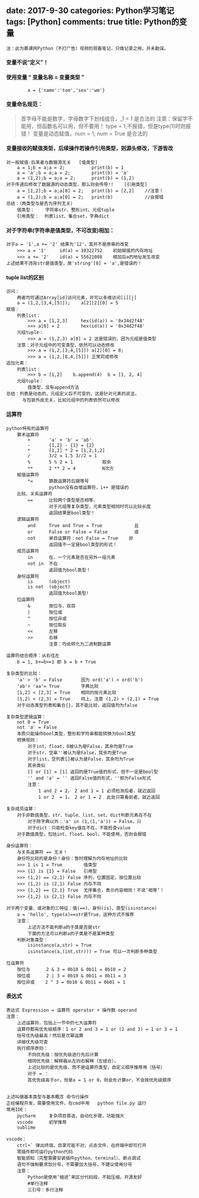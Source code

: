 ﻿date: 2017-9-30
categories: Python学习笔记
tags: [Python]
comments: true
title: Python的变量
---

	注：此为慕课网Python（不打广告）视频的观看笔记，只做记录之用，并未勘误。


#### 变量不说“定义”！

#### 使用变量    “ 变量名称 = 变量类型 ”
            a = {'name':'tom','sex':'wm'}
			
#### 变量命名规范：
>    首字母不能是数字，字母数字下划线组合，_1 = 1  是合法的
    注意：保留字不能用，但函数名可以用，但不要用！
        type = 1;不报错，但是type(1)时则报错！
    变量是动态赋值，num = 1; num = True 是合法的

#### 变量接收的赋值类型，后续操作若操作引用类型，则源头修改，下游皆改
    对一般赋值·后来者与数据源无关   [值类型]
        a = 1;b = a;a = 2;          print(b) = 1
        a = 'a';b = a;a = 2;        print(b) = 'a'
        a = (1,2);b = a;a = 2;      print(b) = (1,2)
    对于传递后修改了数据源的动态类型，那么则会传导!!    [引用类型]
        a = [1,2];b = a;a[0] = 2;   print(b) = [2,2]    //注意！
        a = (1,2);b = a;a[0] = 2;   print(b)            //会报错
    总结：（两类型与是否为序列无关）
        值类型：    字符串str、整形int、元组tuple
        引用类型：  列表list、集合set，字典dict
		
#### 对于字符串(字符串是值类型，不可改变)相加：
    对于a = '1',a += '2' 结果为'12'，其并不是原串的改变
        >>> a = '1'     id(a) = 10322752    初始赋值的内存地址
        >>> a += '2'    id(a) = 55621088    相加后a的地址发生改变
    上述结果不违背str是值类型，故'string'[0] = 'a',是错误的！
	
#### tuple list的区别 
    访问：
        两者均可通过Array[id]访问元素，并可以多维访问[i][j]
        a = (1,2,[3,4,[5]]);    a[2][2][0] = 5
    赋值：
        列表list：
            >>> a = [1,2,3]     hex(id(a)) = '0x34d2f48'
            >>> a[0] = 2        hex(id(a)) = '0x34d2f48'
        元组tuple：
            >>> a = (1,2,3) a[0] = 2 这是错误的，因为元组是值类型
        注意：对于元组中的可变类型，依然可以动态修改
            >>> a = (1,2,[3,4,[5]]) a[2][0] = 8;
            >>> a = (1,2,[8,4,[5]]) 正常完成修改
    追加元素：
        列表list：
            >>> b = [1,2]    b.append(4)  b = [1, 2, 4]
        元组tuple：
            值类型，没有append方法
    总结：列表是动态的，元组定义后不可变的，这是针对元素的说法，
          与包装外皮无关，比如元组中的列表依然可以修改

#### 运算符

    python特有的运算符
        算术运算符
            +       'a' + 'b' = 'ab'
            -       {1,2} - {1} = {2}
            *       [1,2] * 2 = [1,2,1,2]
            /       3/2 = 1.5 3//2 = 1
            %       5 % 2 = 1           取余
            **      2 ** 2 = 4          N次方
        赋值运算符          
            *=      算数运算符后跟等号
                    python没有自增运算符，i++ 是错误的
        比较、关系运算符    
            ==      比较两个类型是否相等，
                    对于元组等复杂类型，元素类型相同时可以比较长度
                    返回结果是bool类型！
        逻辑运算符          
            and     True and True = True            且
            or      False or False = False          或
            not     单目运算符：not False = True    非
                    返回值不一定是bool类型的形式！
        成员运算符          
            in      在，一个元素是否在另外一组元素
            not in  不在
                    返回值为bool类型！
        身份运算符          
            is      (object)
            is not  (object)
                    返回值为bool类型!
        位运算符
            &       按位与，双目
            |       按位或
            ^       按位异或
            ~       按位取反
            <<      左移
            >>      右移
                    注意：均会转化为二进制数运算
                    
    运算符结合顺序：从右往左
        b = 1, b+=b>=1 即 b = b + True
        
    复杂类型的比较：
        'a' > 'b' = False       因为 ord('a') < ord('b')
        'ab'> 'aa'= True        字典比较
        [1,2] < [2,3] = True    相同的按元素比较
        (1,2) < (2,3) = True    同上，注意 (1,2) < (2,1) = True
        对于动态类型列表和集合{}，其不能比较，返回值均为false
        
    复杂类型逻辑运算：
        not 0 = True
        not 'a' = False 
        本质只能操作bool类型，整形和字符串都能转换为bool类型
        转换规则：
            对于int，float，0被认为是False，其余均是True
            对于str，空串''被认为是False，其余均是True
            对于list，空列表[]被认为是False，其余均为True
            其余类似
            [] or [1] = [1] 返回的是True值的形式，但不一定是bool型
            '' and 'a' = '' 返回False值的形式，''即为False形式
            注意：
                1 and 2 = 2， 2 and 1 = 1 必须检测后者，就近返回
                1 or 2  = 1， 2 or 1 = 2  此处只需看前者，就近返回
                
    复杂成员运算：
        对于非数值类型，str、tuple、list、set、dict判断元素在不在
            对于除字典以外：'a' in (1,(1,'a')) = False，只
            对于dict：只能检查key值在不在，不能检查value
        对于数值类型，包括int、float、bool，不能使用，否则会报错
        
    身份运算符：
        与关系运算符 == 无关！
        身份符比较的是身份！身份：暂时理解为内存地址的比较
        >>> 1 is 1 = True        值类型
        >>> {1} is {1} = False   引用型
        >>> (1,2) == (2,1) False 序列，位置固定，按位置比较
        >>> (1,2) is (2,1) False 内存不同
        >>> {1,2} == {2,1} True  无序集合，表示内容相同！不说‘相等’！
        >>> {1,2} is {2,1} False 内存不同
        
    对于两个变量、或对象的三特征：值(==)、身份(is)、类型(isinstance)    
        a = 'hello', type(a)==str是True，这种方式不推荐
        注意：
            上述方法不能判断a的子类是否是str
            下面的方法可以判断a的子类是不是某种类型
        判断对象类型：
            isinstance(a,str) = True
            isinstance(a,(int,str))) = True 可以一次判断多种类型
            
    位运算符
        按位与      2 & 3 = 0b10 & 0b11 = 0b10 = 2    
        按位或      2 | 3 = 0b10 & 0b11 = 0b11 = 3
        按位异或    2 ^ 3 = 0b10 & 0b11 = 0b01 = 1
    
#### 表达式 
    表达式 Expression = 运算符 operator + 操作数 operand
    注意：
        上述运算符，包括上一节中的七大运算符
        运算符都有优先级顺序：1 or 2 and 3 = 1 or (2 and 3) = 1 or 3 = 1 
        括号优先级最高！然后是次幂运算
        详细优先级可查
        执行顺序原则：
            不同优先级：按优先级进行先后计算
            相同优先级：解释器从左向右解释（左结合），
            上述比较的是优先级，而不是运算符类型，自定义顺序推荐用（括号）
            对于 = ：
            其优先级高于or，但是a = 1 or 0，则会先计算or，不会按优先级顺序
            
        
    上述叫做基本类型与基本概念 命令行操作
    正经编程开发，需要使用文件，在cmd中用   python file.py 运行
    常用IDE：
        pycharm     复杂项目首选，自动化步骤，功能强大
        vscode      初学推荐 
        sublime
        
    vscode：
        ctrl+` 弹出终端，目录可能不对，点击文件，在终端中即可打开
        零插件即可运行python代码
        智能感知（完整需要安装插件python、terminal）、断点调试
        语句不强制要求加分号，不需要加大括号，不建议使用分号
        注意：
            Python是使用‘缩进’来区分代码段，不能压缩，开源友好
            #单行注释
            三引号：多行注释




